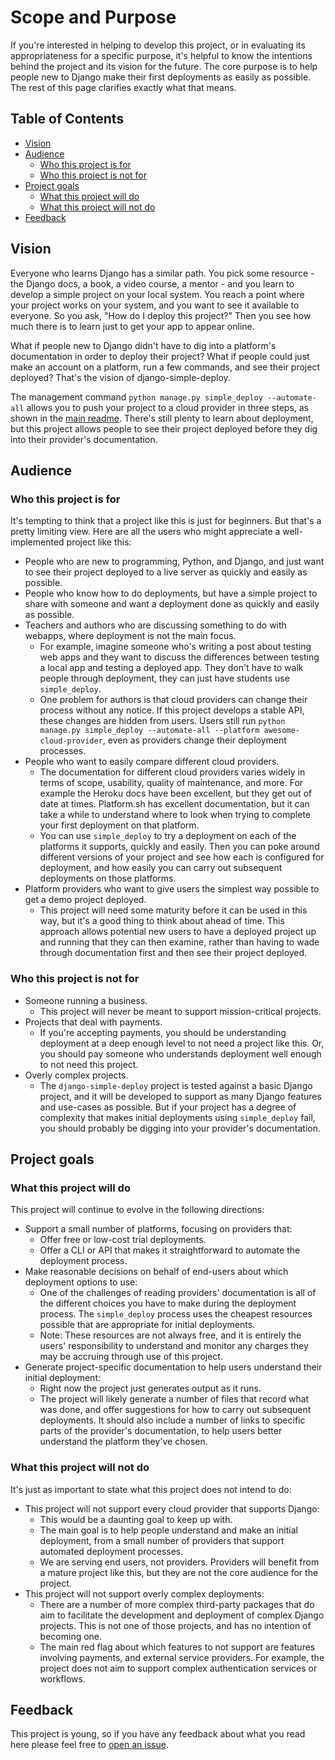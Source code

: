 Scope and Purpose
===

If you're interested in helping to develop this project, or in evaluating its appropriateness for a specific purpose, it's helpful to know the intentions behind the project and its vision for the future. The core purpose is to help people new to Django make their first deployments as easily as possible. The rest of this page clarifies exactly what that means.

Table of Contents
---

- [Vision](#vision)
- [Audience](#audience)
    - [Who this project is for](#who-this-project-is-for)
    - [Who this project is not for](#who-this-project-is-not-for)
- [Project goals](#project-goals)
    - [What this project will do](#what-this-project-will-do)
    - [What this project will not do](#what-this-project-will-not-do)
- [Feedback](#feedback)

Vision
---

Everyone who learns Django has a similar path. You pick some resource - the Django docs, a book, a video course, a mentor - and you learn to develop a simple project on your local system. You reach a point where your project works on your system, and you want to see it available to everyone. So you ask, "How do I deploy this project?" Then you see how much there is to learn just to get your app to appear online.

What if people new to Django didn't have to dig into a platform's documentation in order to deploy their project? What if people could just make an account on a platform, run a few commands, and see their project deployed? That's the vision of django-simple-deploy.

The management command `python manage.py simple_deploy --automate-all` allows you to push your project to a cloud provider in three steps, as shown in the [main readme](../README.md). There's still plenty to learn about deployment, but this project allows people to see their project deployed before they dig into their provider's documentation.

Audience
---

### Who this project is for

It's tempting to think that a project like this is just for beginners. But that's a pretty limiting view. Here are all the users who might appreciate a well-implemented project like this:

- People who are new to programming, Python, and Django, and just want to see their project deployed to a live server as quickly and easily as possible.
- People who know how to do deployments, but have a simple project to share with someone and want a deployment done as quickly and easily as possible.
- Teachers and authors who are discussing something to do with webapps, where deployment is not the main focus.
    - For example, imagine someone who's writing a post about testing web apps and they want to discuss the differences between testing a local app and testing a deployed app. They don't have to walk people through deployment, they can just have students use `simple_deploy`.
    - One problem for authors is that cloud providers can change their process without any notice. If this project develops a stable API, these changes are hidden from users. Users still run `python manage.py simple_deploy --automate-all --platform awesome-cloud-provider`, even as providers change their deployment processes.
- People who want to easily compare different cloud providers.
    - The documentation for different cloud providers varies widely in terms of scope, usability, quality of maintenance, and more. For example the Heroku docs have been excellent, but they get out of date at times. Platform.sh has excellent documentation, but it can take a while to understand where to look when trying to complete your first deployment on that platform.
    - You can use `simple_deploy` to try a deployment on each of the platforms it supports, quickly and easily. Then you can poke around different versions of your project and see how each is configured for deployment, and how easily you can carry out subsequent deployments on those platforms.
- Platform providers who want to give users the simplest way possible to get a demo project deployed.
  - This project will need some maturity before it can be used in this way, but it's a good thing to think about ahead of time. This approach allows potential new users to have a deployed project up and running that they can then examine, rather than having to wade through documentation first and then see their project deployed.

### Who this project is not for

- Someone running a business.
    - This project will never be meant to support mission-critical projects.
- Projects that deal with payments.
    - If you're accepting payments, you should be understanding deployment at a deep enough level to not need a project like this. Or, you should pay someone who understands deployment well enough to not need this project.
- Overly complex projects.
    - The `django-simple-deploy` project is tested against a basic Django project, and it will be developed to support as many Django features and use-cases as possible. But if your project has a degree of complexity that makes initial deployments using `simple_deploy` fail, you should probably be digging into your provider's documentation.        

Project goals
---

### What this project will do

This project will continue to evolve in the following directions:
- Support a small number of platforms, focusing on providers that:
    - Offer free or low-cost trial deployments.
    - Offer a CLI or API that makes it straightforward to automate the deployment process.
- Make reasonable decisions on behalf of end-users about which deployment options to use:
    - One of the challenges of reading providers' documentation is all of the different choices you have to make during the deployment process. The `simple_deploy` process uses the cheapest resources possible that are appropriate for initial deployments.
    - Note: These resources are not always free, and it is entirely the users' responsibility to understand and monitor any charges they may be accruing through use of this project.
- Generate project-specific documentation to help users understand their initial deployment:
    - Right now the project just generates output as it runs.
    - The project will likely generate a number of files that record what was done, and offer suggestions for how to carry out subsequent deployments. It should also include a number of links to specific parts of the provider's documentation, to help users better understand the platform they've chosen.

### What this project will not do

It's just as important to state what this project does not intend to do:
- This project will not support every cloud provider that supports Django:
    - This would be a daunting goal to keep up with.
    - The main goal is to help people understand and make an initial deployment, from a small number of providers that support automated deployment processes.
    - We are serving end users, not providers. Providers will benefit from a mature project like this, but they are not the core audience for the project.
- This project will not support overly complex deployments:
    - There are a number of more complex third-party packages that do aim to facilitate the development and deployment of complex Django projects. This is not one of those projects, and has no intention of becoming one.
    - The main red flag about which features to not support are features involving payments, and external service providers. For example, the project does not aim to support complex authentication services or workflows.

Feedback
---

This project is young, so if you have any feedback about what you read here please feel free to [open an issue](https://github.com/ehmatthes/django-simple-deploy/issues).